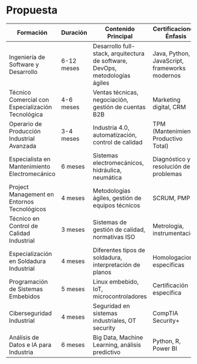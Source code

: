# Propuesta

|Formación|Duración|Contenido Principal|Certificaciones/Énfasis|Incluye|
|-|-|-|-|-|
|Ingeniería de Software y Desarrollo|6-12 meses|Desarrollo full-stack, arquitectura de software, DevOps, metodologías ágiles|Java, Python, JavaScript, frameworks modernos|Certificaciones internacionales|
|Técnico Comercial con Especialización Tecnológica|4-6 meses|Ventas técnicas, negociación, gestión de cuentas B2B|Marketing digital, CRM|Inglés técnico comercial|
|Operario de Producción Industrial Avanzada|3-4 meses|Industria 4.0, automatización, control de calidad|TPM (Mantenimiento Productivo Total)|Manejo de puente grúa y manipulación de cargas|
|Especialista en Mantenimiento Electromecánico|6 meses|Sistemas electromecánicos, hidráulica, neumática|Diagnóstico y resolución de problemas|Certificación en seguridad industrial|
|Project Management en Entornos Tecnológicos|4 meses|Metodologías ágiles, gestión de equipos técnicos|SCRUM, PMP|Herramientas digitales de gestión|
|Técnico en Control de Calidad Industrial|3 meses|Sistemas de gestión de calidad, normativas ISO|Metrología, instrumentación|Certificación en auditoría de calidad|
|Especialización en Soldadura Industrial|4 meses|Diferentes tipos de soldadura, interpretación de planos|Homologaciones específicas|Prácticas con tecnologías avanzadas|
|Programación de Sistemas Embebidos|5 meses|Linux embebido, IoT, microcontroladores|Certificación específica|Desarrollo de proyectos reales|
|Ciberseguridad Industrial|4 meses|Seguridad en sistemas industriales, OT security|CompTIA Security+|Protección de infraestructuras críticas|
|Análisis de Datos e IA para Industria|6 meses|Big Data, Machine Learning, análisis predictivo|Python, R, Power BI|Proyecto final con datos reales|
